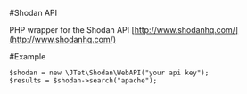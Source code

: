 #Shodan API

PHP wrapper for the Shodan API [http://www.shodanhq.com/](http://www.shodanhq.com/)

#Example

	$shodan = new \JTet\Shodan\WebAPI("your api key");
	$results = $shodan->search("apache");
